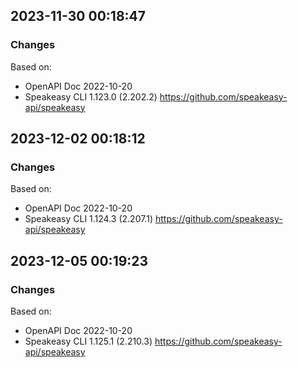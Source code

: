 

## 2023-11-30 00:18:47
### Changes
Based on:
- OpenAPI Doc 2022-10-20 
- Speakeasy CLI 1.123.0 (2.202.2) https://github.com/speakeasy-api/speakeasy

## 2023-12-02 00:18:12
### Changes
Based on:
- OpenAPI Doc 2022-10-20 
- Speakeasy CLI 1.124.3 (2.207.1) https://github.com/speakeasy-api/speakeasy

## 2023-12-05 00:19:23
### Changes
Based on:
- OpenAPI Doc 2022-10-20 
- Speakeasy CLI 1.125.1 (2.210.3) https://github.com/speakeasy-api/speakeasy